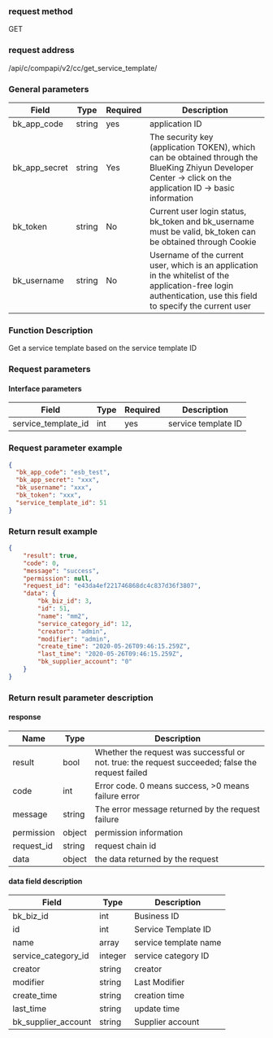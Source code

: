 
### request method

GET


### request address

/api/c/compapi/v2/cc/get_service_template/


### General parameters

| Field | Type | Required | Description |
|-----------|------------|--------|------------|
| bk_app_code | string | yes | application ID |
| bk_app_secret| string | Yes | The security key (application TOKEN), which can be obtained through the BlueKing Zhiyun Developer Center -> click on the application ID -> basic information |
| bk_token | string | No | Current user login status, bk_token and bk_username must be valid, bk_token can be obtained through Cookie |
| bk_username | string | No | Username of the current user, which is an application in the whitelist of the application-free login authentication, use this field to specify the current user |


### Function Description

Get a service template based on the service template ID

### Request parameters



#### Interface parameters

| Field | Type | Required | Description |
|----------------------|------------|--------|----------------------|
| service_template_id | int | yes | service template ID |


### Request parameter example

```json
{
  "bk_app_code": "esb_test",
  "bk_app_secret": "xxx",
  "bk_username": "xxx",
  "bk_token": "xxx",
  "service_template_id": 51
}
```


### Return result example

```json
{
    "result": true,
    "code": 0,
    "message": "success",
    "permission": null,
    "request_id": "e43da4ef221746868dc4c837d36f3807",
    "data": {
        "bk_biz_id": 3,
        "id": 51,
        "name": "mm2",
        "service_category_id": 12,
        "creator": "admin",
        "modifier": "admin",
        "create_time": "2020-05-26T09:46:15.259Z",
        "last_time": "2020-05-26T09:46:15.259Z",
        "bk_supplier_account": "0"
    }
}
```

### Return result parameter description

#### response

| Name | Type | Description |
|---|---|---|
| result | bool | Whether the request was successful or not. true: the request succeeded; false the request failed |
| code | int | Error code. 0 means success, >0 means failure error |
| message | string | The error message returned by the request failure |
| permission | object | permission information |
| request_id | string | request chain id |
| data | object | the data returned by the request |

#### data field description

| Field|Type|Description|
|---|---|---|
|bk_biz_id|int|Business ID|
|id|int|Service Template ID|
|name|array|service template name|
|service_category_id|integer|service category ID|
| creator | string | creator |
| modifier | string | Last Modifier |
| create_time | string | creation time |
| last_time | string | update time |
| bk_supplier_account | string | Supplier account |